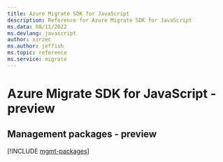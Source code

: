 ```yaml
---
title: Azure Migrate SDK for JavaScript
description: Reference for Azure Migrate SDK for JavaScript
ms.data: 08/11/2022
ms.devlang: javascript
author: xirzec
ms.author: jeffish
ms.topic: reference
ms.service: migrate
---
```

# Azure Migrate SDK for JavaScript - preview

## Management packages - preview
[!INCLUDE [mgmt-packages](migrate-mgmt-index.md)]
